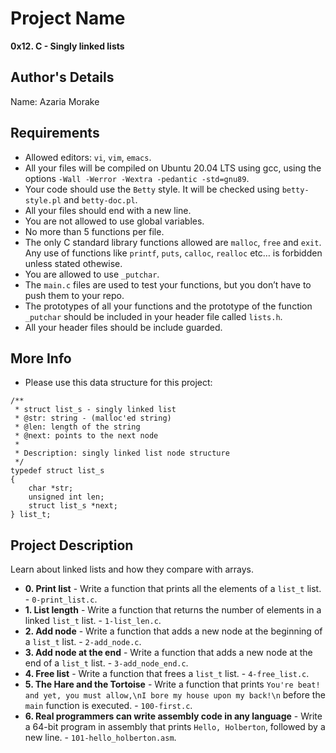 # Project Name
**0x12. C - Singly linked lists**

## Author's Details
Name: Azaria Morake

##  Requirements
*   Allowed editors: `vi`, `vim`, `emacs`.
*   All your files will be compiled on Ubuntu 20.04 LTS using gcc, using the options `-Wall -Werror -Wextra -pedantic -std=gnu89`.
*   Your code should use the `Betty` style. It will be checked using `betty-style.pl` and `betty-doc.pl`.
*   All your files should end with a new line.
*   You are not allowed to use global variables.
*   No more than 5 functions per file.
*   The only C standard library functions allowed are `malloc`, `free` and `exit`. Any use of functions like `printf`, `puts`, `calloc`, `realloc` etc… is forbidden unless stated othewise.
*   You are allowed to use `_putchar`.
*   The `main.c` files are used to test your functions, but you don’t have to push them to your repo.
*   The prototypes of all your functions and the prototype of the function `_putchar` should be included in your header file called `lists.h`.
*   All your header files should be include guarded.

##  More Info
*   Please use this data structure for this project:
```
/**
 * struct list_s - singly linked list
 * @str: string - (malloc'ed string)
 * @len: length of the string
 * @next: points to the next node
 *
 * Description: singly linked list node structure
 */
typedef struct list_s
{
	char *str;
	unsigned int len;
	struct list_s *next;
} list_t;
```

## Project Description
Learn about linked lists and how they compare with arrays.

* **0. Print list** - Write a function that prints all the elements of a `list_t` list. - `0-print_list.c`.
* **1. List length** - Write a function that returns the number of elements in a linked `list_t` list. - `1-list_len.c`.
* **2. Add node** - Write a function that adds a new node at the beginning  of a `list_t` list. - `2-add_node.c`.
* **3. Add node at the end** - Write a function that adds a new node at the end of a `list_t` list. - `3-add_node_end.c`.
* **4. Free list** - Write a function that frees a `list_t` list. - `4-free_list.c`.
* **5. The Hare and the Tortoise** - Write a function that prints `You're beat! and yet, you must allow,\nI bore my house upon my back!\n` before the `main` function is executed. - `100-first.c`.
* **6. Real programmers can write assembly code in any language** - Write a 64-bit program in assembly that prints `Hello, Holberton`, followed by a new line. - `101-hello_holberton.asm`.

